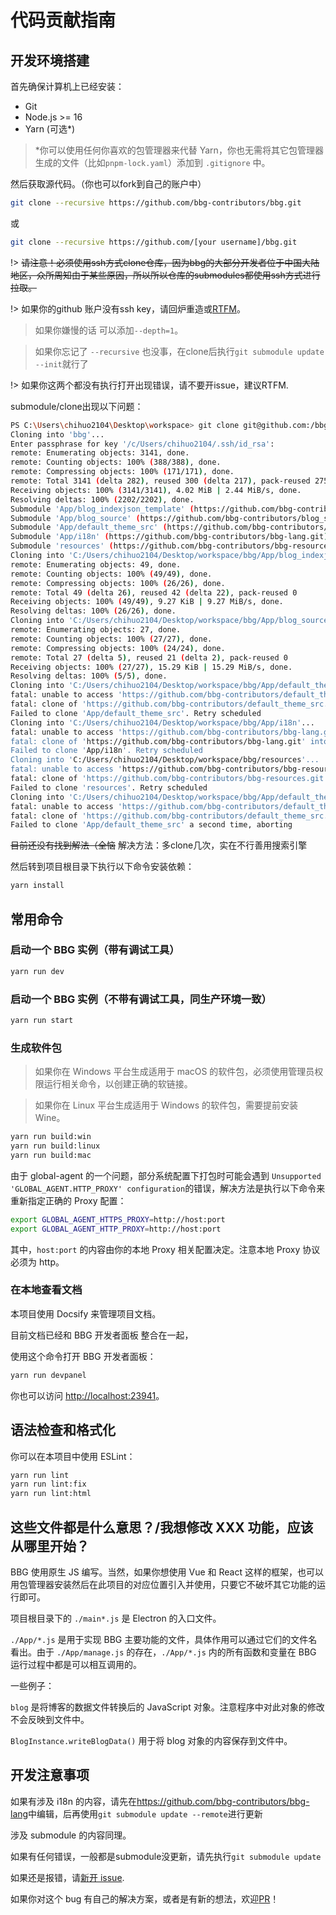 # 代码贡献指南

## 开发环境搭建

首先确保计算机上已经安装：

- Git
- Node.js >= 16
- Yarn (可选\*)

> \*你可以使用任何你喜欢的包管理器来代替 Yarn，你也无需将其它包管理器生成的文件（比如`pnpm-lock.yaml`）添加到 `.gitignore` 中。

然后获取源代码。（你也可以fork到自己的账户中）

```sh
git clone --recursive https://github.com/bbg-contributors/bbg.git
```

或

```sh
git clone --recursive https://github.com/[your username]/bbg.git
```

!> ~~请注意！必须使用ssh方式clone仓库，因为bbg的大部分开发者位于中国大陆地区，众所周知由于某些原因，所以所以仓库的submodules都使用ssh方式进行拉取。~~

!> 如果你的github 账户没有ssh key，请回炉重造或[RTFM](https://docs.github.com/zh/github/authenticating-to-github/connecting-to-github-with-ssh)。

> 如果你嫌慢的话 可以添加`--depth=1`。

> 如果你忘记了 `--recursive` 也没事，在clone后执行`git submodule update --init`就行了

!> 如果你这两个都没有执行打开出现错误，请不要开issue，建议RTFM.

submodule/clone出现以下问题：
```sh
PS C:\Users\chihuo2104\Desktop\workspace> git clone git@github.com:/bbg-contributors/bbg.git --recursive
Cloning into 'bbg'...
Enter passphrase for key '/c/Users/chihuo2104/.ssh/id_rsa':
remote: Enumerating objects: 3141, done.
remote: Counting objects: 100% (388/388), done.
remote: Compressing objects: 100% (171/171), done.
remote: Total 3141 (delta 282), reused 300 (delta 217), pack-reused 2753
Receiving objects: 100% (3141/3141), 4.02 MiB | 2.44 MiB/s, done.
Resolving deltas: 100% (2202/2202), done.
Submodule 'App/blog_indexjson_template' (https://github.com/bbg-contributors/blog_indexjson_template.git) registered for path 'App/blog_indexjson_template'
Submodule 'App/blog_source' (https://github.com/bbg-contributors/blog_source.git) registered for path 'App/blog_source'
Submodule 'App/default_theme_src' (https://github.com/bbg-contributors/default_theme_src.git) registered for path 'App/default_theme_src'
Submodule 'App/i18n' (https://github.com/bbg-contributors/bbg-lang.git) registered for path 'App/i18n'
Submodule 'resources' (https://github.com/bbg-contributors/bbg-resources.git) registered for path 'resources'
Cloning into 'C:/Users/chihuo2104/Desktop/workspace/bbg/App/blog_indexjson_template'...
remote: Enumerating objects: 49, done.
remote: Counting objects: 100% (49/49), done.
remote: Compressing objects: 100% (26/26), done.
remote: Total 49 (delta 26), reused 42 (delta 22), pack-reused 0
Receiving objects: 100% (49/49), 9.27 KiB | 9.27 MiB/s, done.
Resolving deltas: 100% (26/26), done.
Cloning into 'C:/Users/chihuo2104/Desktop/workspace/bbg/App/blog_source'...
remote: Enumerating objects: 27, done.
remote: Counting objects: 100% (27/27), done.
remote: Compressing objects: 100% (24/24), done.
remote: Total 27 (delta 5), reused 21 (delta 2), pack-reused 0
Receiving objects: 100% (27/27), 15.29 KiB | 15.29 MiB/s, done.
Resolving deltas: 100% (5/5), done.
Cloning into 'C:/Users/chihuo2104/Desktop/workspace/bbg/App/default_theme_src'...
fatal: unable to access 'https://github.com/bbg-contributors/default_theme_src.git/': Recv failure: Connection was reset
fatal: clone of 'https://github.com/bbg-contributors/default_theme_src.git' into submodule path 'C:/Users/chihuo2104/Desktop/workspace/bbg/App/default_theme_src' failed
Failed to clone 'App/default_theme_src'. Retry scheduled
Cloning into 'C:/Users/chihuo2104/Desktop/workspace/bbg/App/i18n'...
fatal: unable to access 'https://github.com/bbg-contributors/bbg-lang.git/': Failed to connect to github.com port 443 after 21052 ms: Couldn't connect to server
fatal: clone of 'https://github.com/bbg-contributors/bbg-lang.git' into submodule path 'C:/Users/chihuo2104/Desktop/workspace/bbg/App/i18n' failed
Failed to clone 'App/i18n'. Retry scheduled
Cloning into 'C:/Users/chihuo2104/Desktop/workspace/bbg/resources'...
fatal: unable to access 'https://github.com/bbg-contributors/bbg-resources.git/': Failed to connect to github.com port 443 after 21058 ms: Couldn't connect to server
fatal: clone of 'https://github.com/bbg-contributors/bbg-resources.git' into submodule path 'C:/Users/chihuo2104/Desktop/workspace/bbg/resources' failed
Failed to clone 'resources'. Retry scheduled
Cloning into 'C:/Users/chihuo2104/Desktop/workspace/bbg/App/default_theme_src'...
fatal: unable to access 'https://github.com/bbg-contributors/default_theme_src.git/': Recv failure: Connection was reset
fatal: clone of 'https://github.com/bbg-contributors/default_theme_src.git' into submodule path 'C:/Users/chihuo2104/Desktop/workspace/bbg/App/default_theme_src' failed
Failed to clone 'App/default_theme_src' a second time, aborting
```
~~目前还没有找到解法（全恼~~
解决方法：多clone几次，实在不行善用搜索引擎

然后转到项目根目录下执行以下命令安装依赖：

```sh
yarn install
```

## 常用命令

### 启动一个 BBG 实例（带有调试工具）

```sh
yarn run dev
```

### 启动一个 BBG 实例（不带有调试工具，同生产环境一致）

```sh
yarn run start
```

### 生成软件包

> 如果你在 Windows 平台生成适用于 macOS 的软件包，必须使用管理员权限运行相关命令，以创建正确的软链接。

> 如果你在 Linux 平台生成适用于 Windows 的软件包，需要提前安装 Wine。

```sh
yarn run build:win
yarn run build:linux
yarn run build:mac
```

由于 global-agent 的一个问题，部分系统配置下打包时可能会遇到 `Unsupported 'GLOBAL_AGENT.HTTP_PROXY' configuration`的错误，解决方法是执行以下命令来重新指定正确的 Proxy 配置：

```sh
export GLOBAL_AGENT_HTTPS_PROXY=http://host:port
export GLOBAL_AGENT_HTTP_PROXY=http://host:port
```

其中，`host:port` 的内容由你的本地 Proxy 相关配置决定。注意本地 Proxy 协议必须为 http。

### 在本地查看文档

本项目使用 Docsify 来管理项目文档。

目前文档已经和 BBG 开发者面板 整合在一起，

使用这个命令打开 BBG 开发者面板：

```sh
yarn run devpanel
```

你也可以访问 <http://localhost:23941>。

## 语法检查和格式化

你可以在本项目中使用 ESLint：

```sh
yarn run lint
yarn run lint:fix
yarn run lint:html
```

## 这些文件都是什么意思？/我想修改 XXX 功能，应该从哪里开始？

BBG 使用原生 JS 编写。当然，如果你想使用 Vue 和 React 这样的框架，也可以用包管理器安装然后在此项目的对应位置引入并使用，只要它不破坏其它功能的运行即可。

项目根目录下的 `./main*.js` 是 Electron 的入口文件。

`./App/*.js` 是用于实现 BBG 主要功能的文件，具体作用可以通过它们的文件名看出。由于 `./App/manage.js` 的存在，`./App/*.js` 内的所有函数和变量在 BBG 运行过程中都是可以相互调用的。

一些例子：

`blog` 是将博客的数据文件转换后的 JavaScript 对象。注意程序中对此对象的修改不会反映到文件中。

`BlogInstance.writeBlogData()` 用于将 blog 对象的内容保存到文件中。

## 开发注意事项

如果有涉及 i18n 的内容，请先在<https://github.com/bbg-contributors/bbg-lang>中编辑，后再使用`git submodule update --remote`进行更新

涉及 submodule 的内容同理。

如果有任何错误，一般都是submodule没更新，请先执行`git submodule update`

如果还是报错，请[新开 issue](https://github.com/bbg-contributors/bbg/issues/new).

如果你对这个 bug 有自己的解决方案，或者是有新的想法，欢迎[PR](https://github.com/bbg-contributors/bbg/pulls/)！


